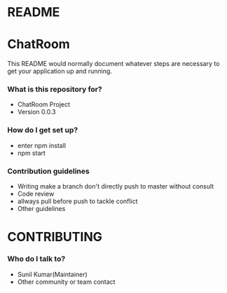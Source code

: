 # README #

# ChatRoom

This README would normally document whatever steps are necessary to get your application up and running.

### What is this repository for? ###

* ChatRoom Project
* Version 0.0.3

### How do I get set up? ###

* enter npm install
* npm start

### Contribution guidelines ###

* Writing make a branch don't directly push to master without consult
* Code review
* allways pull before push to tackle conflict
* Other guidelines

# CONTRIBUTING #

### Who do I talk to? ###

* Sunil Kumar(Maintainer)
* Other community or team contact
